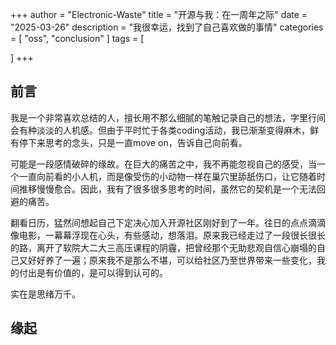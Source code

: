 +++
author = "Electronic-Waste"
title = "开源与我：在一周年之际"
date = "2025-03-26"
description = "我很幸运，找到了自己喜欢做的事情"
categories = [
    "oss",
    "conclusion"
]
tags = [
   
]
+++

## 前言

我是一个非常喜欢总结的人，擅长用不那么细腻的笔触记录自己的想法，字里行间会有种淡淡的人机感。但由于平时忙于各类coding活动，我已渐渐变得麻木，鲜有停下来思考的念头，只是一直move on，告诉自己向前看。

可能是一段感情破碎的缘故。在巨大的痛苦之中，我不再能忽视自己的感受，当一个一直向前看的小人机，而是像受伤的小动物一样在巢穴里舔舐伤口，让它随着时间推移慢慢愈合。因此，我有了很多很多思考的时间，虽然它的契机是一个无法回避的痛苦。

翻看日历，猛然间想起自己下定决心加入开源社区刚好到了一年。往日的点点滴滴像电影，一幕幕浮现在心头，有些感动，想落泪。原来我已经走过了一段很长很长的路，离开了软院大二大三高压课程的阴霾，把曾经那个无助悲观自信心崩塌的自己又好好养了一遍；原来我不是那么不堪，可以给社区乃至世界带来一些变化，我的付出是有价值的，是可以得到认可的。

实在是思绪万千。

## 缘起
